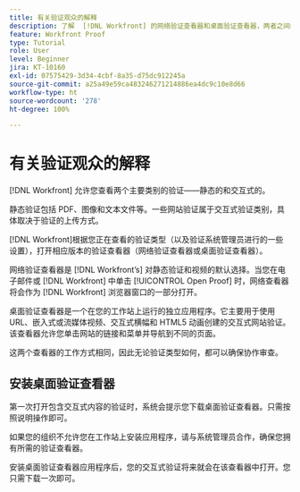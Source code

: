 ```yaml
---
title: 有关验证观众的解释
description: 了解  [!DNL Workfront] 的网络验证查看器和桌面验证查看器，两者之间的区别，以及如何访问它们。
feature: Workfront Proof
type: Tutorial
role: User
level: Beginner
jira: KT-10160
exl-id: 07575429-3d34-4cbf-8a35-d75dc912245a
source-git-commit: a25a49e59ca483246271214886ea4dc9c10e8d66
workflow-type: ht
source-wordcount: '278'
ht-degree: 100%

---
```


# 有关验证观众的解释

[!DNL Workfront] 允许您查看两个主要类别的验证——静态的和交互式的。

静态验证包括 PDF、图像和文本文件等。一些网站验证属于交互式验证类别，具体取决于验证的上传方式。

[!DNL Workfront]根据您正在查看的验证类型（以及验证系统管理员进行的一些设置），打开相应版本的验证查看器（网络验证查看器或桌面验证查看器）。

网络验证查看器是 [!DNL Workfront’s] 对静态验证和视频的默认选择。当您在电子邮件或 [!DNL Workfront] 中单击 [!UICONTROL Open Proof] 时，网络查看器将会作为 [!DNL Workfront] 浏览器窗口的一部分打开。

桌面验证查看器是一个在您的工作站上运行的独立应用程序。它主要用于使用 URL、嵌入式或流媒体视频、交互式横幅和 HTML5 动画创建的交互式网站验证。该查看器允许您单击网站的链接和菜单并导航到不同的页面。

这两个查看器的工作方式相同，因此无论验证类型如何，都可以确保协作审查。

## 安装桌面验证查看器

第一次打开包含交互式内容的验证时，系统会提示您下载桌面验证查看器。只需按照说明操作即可。

如果您的组织不允许您在工作站上安装应用程序，请与系统管理员合作，确保您拥有所需的验证查看器。

安装桌面验证查看器应用程序后，您的交互式验证将来就会在该查看器中打开。您只需下载一次即可。

<!-- 
### Learn more
* Differences between the Web Proofing Viewer and the Desktop Proofing Viewer
* Review an interactive proof
* Install the Desktop Proofing Viewer
* Understand the Desktop Proofing Viewer
* Open proofs in the Desktop Proofing Viewer
* Interactive content proofs
-->
